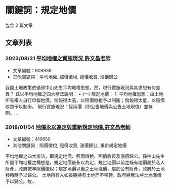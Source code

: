 # 關鍵詞：規定地價

包含 2 篇文章

## 文章列表

### 2023/08/31 [平均地權之實施現況,許文昌老師](../../articles/908938_%E5%B9%B3%E5%9D%87%E5%9C%B0%E6%AC%8A%E4%B9%8B%E5%AF%A6%E6%96%BD%E7%8F%BE%E6%B3%81%2C%E8%A8%B1%E6%96%87%E6%98%8C%E8%80%81%E5%B8%AB.md)
- 文章編號：908938
- 其他關鍵詞：平均地權, 照價徵稅, 照價收買, 漲價歸公

我國土地政策依循孫中山先生平均地權思想。然，現行實施現況與其思想有何差異？ 茲以平均地權之四大辦法說明： • (一) 規定地價： 1. 平均地權思想：由土地所有權人自行申報地價。倘報得太高，以照價徵稅予以制衡；倘報得太低，以照價收買予以制衡。 現行實施現況：採兩價（即公告地價與公告土地現值）並存制。...

### 2018/01/04 [地價永以為定與重新規定地價,許文昌老師](../../articles/410650_%E5%9C%B0%E5%83%B9%E6%B0%B8%E4%BB%A5%E7%82%BA%E5%AE%9A%E8%88%87%E9%87%8D%E6%96%B0%E8%A6%8F%E5%AE%9A%E5%9C%B0%E5%83%B9%2C%E8%A8%B1%E6%96%87%E6%98%8C%E8%80%81%E5%B8%AB.md)
- 文章編號：410650
- 其他關鍵詞：照價徵稅, 照價收買, 漲價歸公, 重新規定地價

平均地權之四大辦法，即規定地價、照價徵稅、照價收買及漲價歸公。孫中山先生所倡平均地權之構想是，規定地價後永以為定，規定地價以前之既有地價屬於私人財產，政府按年照價徵稅；規定地價以後之土地漲價，屬於公有財產，政府於土地移轉時予以歸公。 土地所有人如長期持有土地而不移轉，政府將無法將土地漲價予以歸公。故...
